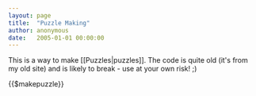```yaml
---
layout: page
title:  "Puzzle Making"
author: anonymous
date:   2005-01-01 00:00:00
---
```


This is a way to make [[Puzzles|puzzles]]. The code is quite old (it's from my old site) and is likely to break - use at your own risk! ;)

{{$makepuzzle}}